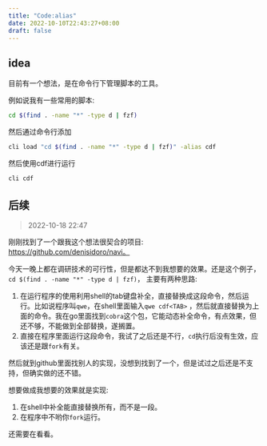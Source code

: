 ```yaml
---
title: "Code:alias"
date: 2022-10-10T22:43:27+08:00
draft: false
---
```


## idea

目前有一个想法，是在命令行下管理脚本的工具。

例如说我有一些常用的脚本:

```sh
cd $(find . -name "*" -type d | fzf)
```

然后通过命令行添加

```sh
cli load "cd $(find . -name "*" -type d | fzf)" -alias cdf
```

然后使用cdf进行运行

```sh
cli cdf 
```

## 后续

> 2022-10-18 22:47

刚刚找到了一个跟我这个想法很契合的项目: https://github.com/denisidoro/navi。

今天一晚上都在调研技术的可行性，但是都达不到我想要的效果。还是这个例子，`cd $(find . -name "*" -type d | fzf)`，
主要有两种思路:

1. 在运行程序的使用利用shell的tab键盘补全，直接替换成这段命令，然后运行。比如说程序叫`qwe`，在shell里面输入`qwe cdf<TAB>`
   ，然后就直接替换为上面的命令。我在go里面找到`cobra`这个包，它能动态补全命令，有点效果，但还不够，不能做到全部替换，遂搁置。
2. 直接在程序里面运行这段命令，我试了之后还是不行，`cd`执行后没有生效，应该还是跟`fork`有关。

然后就到github里面找别人的实现，没想到找到了一个，但是试过之后还是不支持，但确实做的还不错。

想要做成我想要的效果就是实现:

1. 在shell中补全能直接替换所有，而不是一段。
2. 在程序中不哟你`fork`运行。

还需要在看看。


